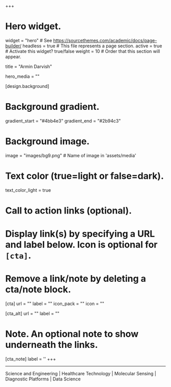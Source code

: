 +++
# Hero widget.
widget = "hero"  # See https://sourcethemes.com/academic/docs/page-builder/
headless = true  # This file represents a page section.
active = true # Activate this widget? true/false
weight = 10  # Order that this section will appear.

title = "Armin Darvish"

hero_media = ""

[design.background]
  # Background gradient.
  gradient_start = "#4bb4e3"
  gradient_end = "#2b94c3"
  
  # Background image.
  image = "images/bg9.png"  # Name of image in 'assets/media'
  
  # Text color (true=light or false=dark).
  text_color_light = true

# Call to action links (optional).
#   Display link(s) by specifying a URL and label below. Icon is optional for `[cta]`.
#   Remove a link/note by deleting a cta/note block.
[cta]
  url = ""
  label = ""
  icon_pack = ""
  icon = ""
  
 [cta_alt]
  url = ""
  label = ""

# Note. An optional note to show underneath the links.
 [cta_note]
  label = ''
+++

---
Science and Engineering | Healthcare Technology | Molecular Sensing | Diagnostic Platforms | Data Science


<br> </br> <br> </br> <br> </br> <br> </br> <br> </br> <br> </br>

























